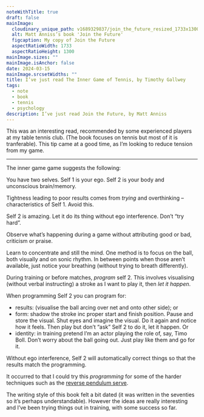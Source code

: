 ```yaml
---
noteWithTitle: true
draft: false
mainImage:
  cloudinary_unique_path: v1689329837/join_the_future_resized_1733x1300_itczyh.jpg
  alt: Matt Anniss’s book 'Join the Future'
  figcaption: My copy of Join the Future
  aspectRatioWidth: 1733
  aspectRatioHeight: 1300
mainImage.sizes: ""
mainImage.isAnchor: false
date: 2024-03-15
mainImage.srcsetWidths: ""
title: I’ve just read The Inner Game of Tennis, by Timothy Gallwey
tags:
  - note
  - book
  - tennis
  - psychology
description: I’ve just read Join the Future, by Matt Anniss
---
```

This was an interesting read, recommended by some experienced players at my table tennis club. (The book focuses on tennis but most of it is tranferable). This tip came at a good time, as I’m looking to reduce tension from my game.

- - -

The inner game game suggests the following: 

You have two selves. Self 1 is your ego. Self 2 is your body and unconscious brain/memory.

Tightness leading to poor results comes from *trying* and overthinking – characteristics of Self 1. Avoid this.

Self 2 is amazing. Let it do its thing without ego interference. Don’t “try hard”. 

Observe what’s happening during a game without attributing good or bad, criticism or praise.

Learn to concentrate and still the mind. One method is to focus on the ball, both visually and on sonic rhythm. In between points when those aren’t available, just notice your breathing (without trying to breath differently).

During training or before matches, *program* self 2. This involves visualising (without verbal instructing) a stroke as I want to play it, then *let it happen*.

When programming Self 2 you can program for: 

* results: (visualise the ball arcing over net and onto other side); or 
* form: shadow the stroke inc proper start and finish position. Pause and store the visual. Shut eyes and imagine the visual. Do it again and notice how it feels. Then play but don’t “ask” Self 2 to do it, let it happen. Or 
* identity: in training pretend I’m an actor playing the role of, say, Timo Boll. Don’t worry about the ball going out. Just play like them and go for it.

Without ego interference, Self 2 will automatically correct things so that the results match the programming.

It occurred to that I could try this *programming* for some of the harder techniques such as the [reverse pendulum serve](https://www.youtube.com/watch?v=nj1xecAwnKo).

The writing style of this book felt a bit dated (it was written in the seventies so it’s perhaps understandable). However the ideas are really interesting and I’ve been trying things out in training, with some success so far.

